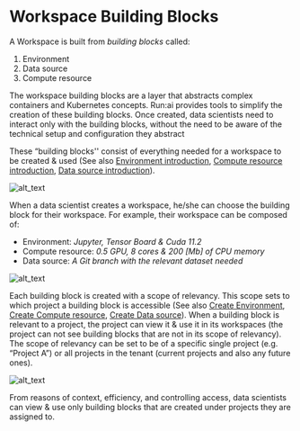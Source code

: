 

# Workspace Building Blocks

A Workspace is built from _building blocks_ called:

1. Environment
2. Data source
3. Compute resource 


The workspace building blocks are a layer that abstracts complex containers and Kubernetes concepts. Run:ai provides tools to simplify the creation of these building blocks. Once created, data scientists need to interact only with the building blocks, without the need to be aware of the technical setup and configuration they abstract 
 
These “building blocks'' consist of everything needed for a workspace to be created & used (See also [Environment introduction](./environments.md), [Compute resource introduction](./compute.md), [Data source introduction](./datasources.md)). 




![alt_text](img/bbs.png "A scheme representing how workspaces are created from various building blocks of a project")




When a data scientist creates a workspace, he/she can choose the building block for their workspace. 
For example, their workspace can be composed of:

* Environment: _Jupyter, Tensor Board & Cuda 11.2_
* Compute resource: _0.5 GPU, 8 cores & 200 [Mb] of CPU memory_
* Data source: _A Git branch with the relevant dataset needed_



![alt_text](img/workspace-form.png "Workspaces’ creation form with selected building blocks per building block")



Each building block is created with a scope of relevancy. 
This scope sets to which project a building block is accessible (See also [Create Environment](#xxx),  [Create Compute resource](#xxx), [Create Data source](#xxx)).
When a building block is relevant to a project, the project can view it & use it in its workspaces (the project can not see building blocks that are not in its scope of relevancy). 
The scope of relevancy can be set to be of a specific single project (e.g. “Project A”) or all projects in the tenant (current projects and also any future ones).



![alt_text](img/prj.png "Project selection when creating an environment")

From reasons of context, efficiency, and controlling access, data scientists can view & use only building blocks that are created under projects they are assigned to.

